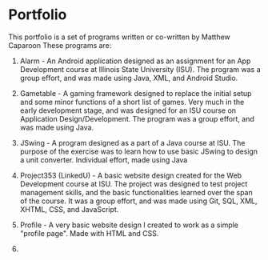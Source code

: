 # Portfolio
This portfolio is a set of programs written or co-written by Matthew Caparoon
These programs are:

  1) Alarm
    - An Android application designed as an assignment for an App Development course at Illinois State University (ISU). The program was a group effort, and was made using Java, XML, and Android Studio.
    
  2) Gametable
    - A gaming framework designed to replace the initial setup and some minor functions of a short list of games. Very much in the early development stage, and was designed for an ISU course on Application Design/Development. The program was a group effort, and was made using Java.
    
  3) JSwing
    - A program designed as a part of a Java course at ISU. The purpose of the exercise was to learn how to use basic JSwing to design a unit converter. Individual effort, made using Java
    
  4) Project353 (LinkedU)
    - A basic website design created for the Web Development course at ISU. The project was designed to test project management skills, and the basic functionalities learned over the span of the course. It was a group effort, and was made using Git, SQL, XML, XHTML, CSS, and JavaScript.
    
  5) Profile
    - A very basic website design I created to work as a simple "profile page". Made with HTML and CSS. 
  
  6)
